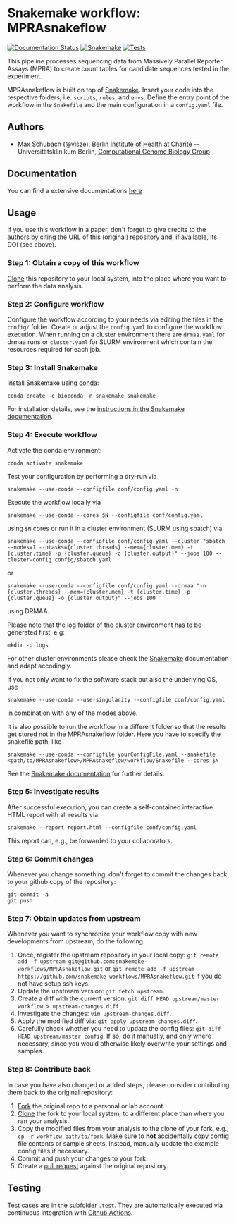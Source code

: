 # Snakemake workflow: MPRAsnakeflow

[![Documentation Status](https://readthedocs.org/projects/mprasnakeflow/badge/?version=latest)](https://mprasnakeflow.readthedocs.io/en/latest/?badge=latest)
[![Snakemake](https://img.shields.io/badge/snakemake-≥7.2.1-brightgreen.svg)](https://snakemake.bitbucket.io)
[![Tests](https://github.com/kircherlab/MPRAsnakeflow/actions/workflows/main.yml/badge.svg)](https://github.com/kircherlab/MPRAsnakeflow/actions/workflows/main.yml)

This pipeline processes sequencing data from Massively Parallel Reporter Assays (MPRA) to create count tables for candidate sequences tested in the experiment.

MPRAsnakeflow is built on top of [Snakemake](https://snakemake.readthedocs.io). Insert your code into the respective folders, i.e. ``scripts``, ``rules``, and ``envs``. Define the entry point of the workflow in the ``Snakefile`` and the main configuration in a ``config.yaml`` file.

## Authors

* Max Schubach (@visze), Berlin Institute of Health at Charité -- Universitätsklinikum Berlin, [Computational Genome Biology Group](https://kircherlab.bihealth.org)

## Documentation

You can find a extensive documentations [here](https://mprasnakeflow.readthedocs.io)


## Usage

If you use this workflow in a paper, don't forget to give credits to the authors by citing the URL of this (original) repository and, if available, its DOI (see above). 

### Step 1: Obtain a copy of this workflow

[Clone](https://help.github.com/en/articles/cloning-a-repository) this repository to your local system, into the place where you want to perform the data analysis.

### Step 2: Configure workflow

Configure the workflow according to your needs via editing the files in the `config/` folder. Create or adjust the `config.yaml` to configure the workflow execution. When running on a cluster environment there are `drmaa.yaml` for drmaa runs or `cluster.yaml` for SLURM environment which contain the resources required for each job.

### Step 3: Install Snakemake

Install Snakemake using [conda](https://conda.io/projects/conda/en/latest/user-guide/install/index.html):

    conda create -c bioconda -n snakemake snakemake

For installation details, see the [instructions in the Snakemake documentation](https://snakemake.readthedocs.io/en/stable/getting_started/installation.html).

### Step 4: Execute workflow

Activate the conda environment:

    conda activate snakemake

Test your configuration by performing a dry-run via

    snakemake --use-conda --configfile conf/config.yaml -n

Execute the workflow locally via

    snakemake --use-conda --cores $N --configfile conf/config.yaml

using `$N` cores or run it in a cluster environment (SLURM using sbatch) via

    snakemake --use-conda --configfile conf/config.yaml --cluster "sbatch --nodes=1 --ntasks={cluster.threads} --mem={cluster.mem} -t {cluster.time} -p {cluster.queue} -o {cluster.output}" --jobs 100 --cluster-config config/sbatch.yaml

or

    snakemake --use-conda --configfile conf/config.yaml --drmaa "-n {cluster.threads} --mem={cluster.mem} -t {cluster.time} -p {cluster.queue} -o {cluster.output}" --jobs 100

using DRMAA.

Please note that the log folder of the cluster environment has to be generated first, e.g:

    mkdir -p logs

For other cluster environments please check the [Snakemake](https://snakemake.readthedocs.io) documentation and adapt accodingly.

If you not only want to fix the software stack but also the underlying OS, use

    snakemake --use-conda --use-singularity --configfile conf/config.yaml

in combination with any of the modes above.

It is also possible to run the workflow in a different folder so that the results get stored not in the MPRAsnakeflow folder. Here you have to specify the snakefile path, like

    snakemake --use-conda --configfile yourConfigFile.yaml --snakefile <path/to/MPRAsnakeflow>/MPRAsnakeflow/workflow/Snakefile --cores $N

See the [Snakemake documentation](https://snakemake.readthedocs.io/en/stable/executable.html) for further details.

### Step 5: Investigate results

After successful execution, you can create a self-contained interactive HTML report with all results via:

    snakemake --report report.html --configfile conf/config.yaml

This report can, e.g., be forwarded to your collaborators.

### Step 6: Commit changes

Whenever you change something, don't forget to commit the changes back to your github copy of the repository:

    git commit -a
    git push

### Step 7: Obtain updates from upstream

Whenever you want to synchronize your workflow copy with new developments from upstream, do the following.

1. Once, register the upstream repository in your local copy: `git remote add -f upstream git@github.com:snakemake-workflows/MPRAsnakeflow.git` or `git remote add -f upstream https://github.com/snakemake-workflows/MPRAsnakeflow.git` if you do not have setup ssh keys.
2. Update the upstream version: `git fetch upstream`.
3. Create a diff with the current version: `git diff HEAD upstream/master workflow > upstream-changes.diff`.
4. Investigate the changes: `vim upstream-changes.diff`.
5. Apply the modified diff via: `git apply upstream-changes.diff`.
6. Carefully check whether you need to update the config files: `git diff HEAD upstream/master config`. If so, do it manually, and only where necessary, since you would otherwise likely overwrite your settings and samples.


### Step 8: Contribute back

In case you have also changed or added steps, please consider contributing them back to the original repository:

1. [Fork](https://help.github.com/en/articles/fork-a-repo) the original repo to a personal or lab account.
2. [Clone](https://help.github.com/en/articles/cloning-a-repository) the fork to your local system, to a different place than where you ran your analysis.
3. Copy the modified files from your analysis to the clone of your fork, e.g., `cp -r workflow path/to/fork`. Make sure to **not** accidentally copy config file contents or sample sheets. Instead, manually update the example config files if necessary.
4. Commit and push your changes to your fork.
5. Create a [pull request](https://help.github.com/en/articles/creating-a-pull-request) against the original repository.

## Testing

Test cases are in the subfolder `.test`. They are automatically executed via continuous integration with [Github Actions](https://github.com/features/actions).

